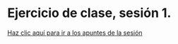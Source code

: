 # Ejercicio de clase, sesión 1.

[Haz clic aquí para ir a los apuntes de la sesión](https://github.com/Marco-Poelsma/Web_S01)